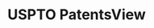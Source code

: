 ---
layout: default
bigquery: https://console.cloud.google.com/bigquery?p=patents-public-data&d=patentsview&page=dataset
citation: Attribution should be given to PatentsView for use, distribution, or derivative
  works.
code: https://github.com/CSSIP-AIR/PatentsView-Code-Snippets/
contributors: USPTO
cost: None
description: 'PatentsView includes US patent data including raw data (summaries, applications,
  pregrant applications), disambugations of inventors and assignees, and inventor
  gender estimates.  Also foreign priority data, # of figures and sheets, and government
  interest statements.'
documentation: https://patentsview.org/query/builder-faqs
last_edit: 04/10/2022, 13:05:13
location: https://patentsview.org/
maintained_by: USPTO
record_creation_timestamp: 12/2/2020 17:20:46
schema_fields:
- subclass_id
- disamb_assignee_id_20200630
- status
- num_claims
- designation
- level_three
- attribution_status
- rawinventor_id
- country
- classification_value
- withdrawn
- subcategory_id
- category
- level_two
- disamb_assignee_id_20181127
- ipc_version_indicator
- term_grant
- main_group
- level_one
- num_sheets
- _371_date
- city
- disamb_inventor_id_20171003
- series_code
- disamb_inventor_id_20170808
- kind
- disamb_assignee_id_20191231
- contract_award_number
- name_first
- title
- symbol_position
- disamb_inventor_id_20190312
- county
- disamb_inventor_id_20170307
- organization
- abstract
- rule_47
- length
- sequence
- disamb_inventor_id_20181127
- num
- organization_id
- doc_type
- term_disclaimer
- mainclass_id
- lname
- subgroup
- gi_statement
- classification_level
- _102_date
- name
- num_figures
- reldocno
- applicant_type
- section
- citation_id
- disamb_inventor_id_20190820
- text
- country_transformed
- longitude
- disamb_assignee_id_20200331
- id
- patent_id
- uuid
- filename
- field_title
- classification_status
- number
- male
- county_fips
- f371_date
- group_id
- ipc_class
- disamb_inventor_id_20200630
- disamb_inventor_id_20191231
- group
- role
- section_id
- type
- disamb_inventor_id_20200929
- inventor_id
- rawlocation_id
- category_id
- action_date
- fname
- f102_date
- subsection_id
- exemplary
- disamb_inventor_id_20171226
- relkind
- state
- classification_data_source
- deceased
- assignee_id
- male_flag
- doctype
- name_last
- disamb_inventor_id_20201229
- subclass
- disamb_inventor_id_20180528
- latlong
- location_id
- disamb_inventor_id_20200331
- latin_name
- variety
- disamb_assignee_id_20190312
- lapse_of_patent
- disamb_assignee_id_20191008
- sector_title
- disclaimer_date
- term_extension
- subgroup_id
- state_fips
- application_id
- field_id
- disamb_inventor_id_20191008
- date
- disamb_assignee_id_20200929
- latitude
- dependent
- lawyer_id
- disamb_assignee_id_20190820
- rawassignee_id
- rel_id
- publication_number
shortname: patentsview
tags:
- disambiguation
- United States
- gender
terms_of_use: Creative Commons Attribution 4.0 International License.
timeframe: 1963-1999
title: USPTO PatentsView
uuid: cf1780b1-e265-4e49-8d1d-83b9cfe0fd9a
---
